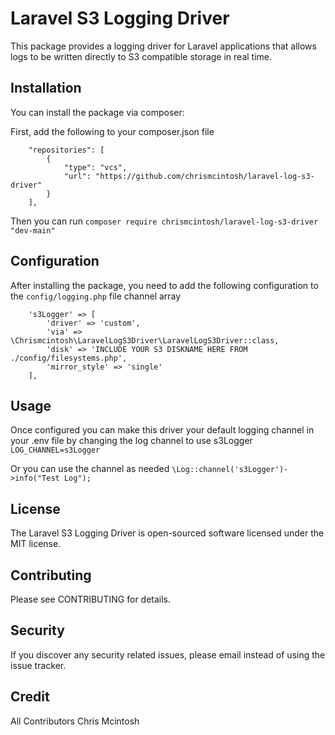 # Laravel S3 Logging Driver

This package provides a logging driver for Laravel applications that allows logs to be written directly to S3 compatible storage in real time.

## Installation

You can install the package via composer:

First, add the following to your composer.json file

```
    "repositories": [
        {
            "type": "vcs",
            "url": "https://github.com/chrismcintosh/laravel-log-s3-driver"
        }
    ],
```

Then you can run
`composer require chrismcintosh/laravel-log-s3-driver "dev-main"`

## Configuration

After installing the package, you need to add the following configuration to the `config/logging.php` file channel array

```
    's3Logger' => [
        'driver' => 'custom',
        'via' => \Chrismcintosh\LaravelLogS3Driver\LaravelLogS3Driver::class,
        'disk' => 'INCLUDE YOUR S3 DISKNAME HERE FROM ./config/filesystems.php',
        'mirror_style' => 'single'
    ],
```

## Usage

Once configured you can make this driver your default logging channel in your .env file by changing the log channel to use s3Logger
`LOG_CHANNEL=s3Logger`

Or you can use the channel as needed
`\Log::channel('s3Logger')->info("Test Log");`

## License

The Laravel S3 Logging Driver is open-sourced software licensed under the MIT license.

## Contributing

Please see CONTRIBUTING for details.

## Security

If you discover any security related issues, please email instead of using the issue tracker.

## Credit

All Contributors
Chris Mcintosh
